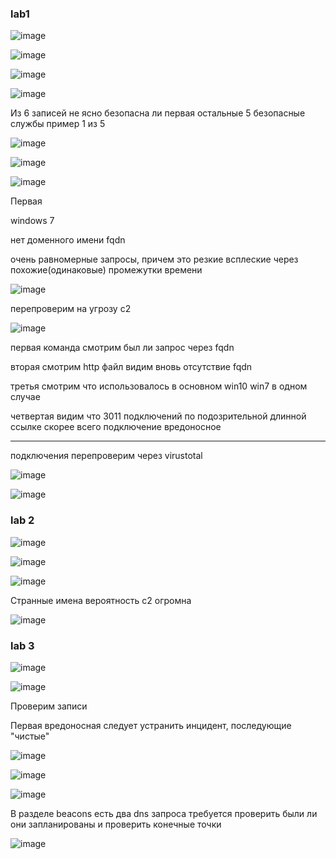 ### lab1

![image](https://github.com/DefaultUserTY/SSSL1/assets/131360754/288bb6c6-2258-493a-9137-a9d447619c5b)

![image](https://github.com/DefaultUserTY/SSSL1/assets/131360754/22ecd651-f235-44c5-a922-7d59e88ad1d8)

![image](https://github.com/DefaultUserTY/SSSL1/assets/131360754/4f7d063c-24ce-455b-8c93-d7dbc6770e75)

![image](https://github.com/DefaultUserTY/SSSL1/assets/131360754/862fcf25-f959-42ca-a285-71dbe1631e89)

Из 6 записей не ясно безопасна ли первая остальные 5 безопасные службы
пример 1 из 5

![image](https://github.com/DefaultUserTY/SSSL1/assets/131360754/42a4428b-a6a6-4bb0-998f-b751feeb1d27)

![image](https://github.com/DefaultUserTY/SSSL1/assets/131360754/85aaeab0-a5f5-40bd-a558-c7eb5a4df9df)

![image](https://github.com/DefaultUserTY/SSSL1/assets/131360754/63a4c742-ebeb-4565-a0d9-1d79951c1f0e)

Первая

windows 7

нет доменного имени fqdn

очень равномерные запросы, причем это резкие всплеские через похожие(одинаковые) промежутки времени

![image](https://github.com/DefaultUserTY/SSSL1/assets/131360754/aecb2d69-0500-4105-8caa-f3e6cafc6dcd)

перепроверим на угрозу c2

![image](https://github.com/DefaultUserTY/SSSL1/assets/131360754/36775872-10bf-4cd6-934f-4f736962a170)

первая команда смотрим был ли запрос через fqdn

вторая смотрим http файл видим вновь отсутствие fqdn

третья смотрим что использовалось в основном win10 win7 в одном случае

четвертая видим что 3011 подключений по подозрительной длинной ссылке скорее всего подключение вредоносное

----------------------------------------------------------------------------------------------------------

подключения перепроверим через virustotal

![image](https://github.com/DefaultUserTY/SSSL1/assets/131360754/d05e6058-b1ba-4c18-a0c8-425fba7c8abc)

![image](https://github.com/DefaultUserTY/SSSL1/assets/131360754/53be3074-8c01-401e-8110-3ad4d0b4ac6f)

### lab 2

![image](https://github.com/DefaultUserTY/SSSL1/assets/131360754/3ebafb70-b8b8-4525-8916-1b54f0182ca8)

![image](https://github.com/DefaultUserTY/SSSL1/assets/131360754/25807ffc-8f38-4acc-9ea8-36f227bef16e)

![image](https://github.com/DefaultUserTY/SSSL1/assets/131360754/1d605151-cb4d-4013-8e68-db94efb1267b)

Странные имена вероятность c2 огромна

![image](https://github.com/DefaultUserTY/SSSL1/assets/131360754/5f385f98-24e6-4966-9d28-23284cfa357c)

### lab 3

![image](https://github.com/DefaultUserTY/SSSL1/assets/131360754/a0891081-d5b7-420d-ab42-3512c2a69ad4)

![image](https://github.com/DefaultUserTY/SSSL1/assets/131360754/c0f12a7d-d355-430a-af9d-70989450c52d)

Проверим записи 

Первая вредоносная следует устранить инцидент, последующие "чистые"

![image](https://github.com/DefaultUserTY/SSSL1/assets/131360754/a5e8d76c-da78-494f-8091-145534410978)

![image](https://github.com/DefaultUserTY/SSSL1/assets/131360754/56707cad-7a29-4c37-a00b-2e5979a2d67b)

![image](https://github.com/DefaultUserTY/SSSL1/assets/131360754/d2dc1efb-2004-42b2-9d5d-c3dfc500791d)

В разделе beacons есть два dns запроса требуется проверить были ли они запланированы и проверить конечные точки

![image](https://github.com/DefaultUserTY/SSSL1/assets/131360754/2364f2fc-065d-4455-b7bf-d5b2cf4df55f)

